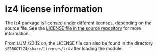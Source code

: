 # lz4 license information

The lz4 package is licensed under different licenses, depending on the source file.
See the [LICENSE file in the source repository](https://github.com/lz4/lz4/blob/dev/LICENSE)
for more information.

From LUMI/23.12 on, the LICENSE file can also be found in the directory
`$EBROOTLZ4/share/licenses/lz4` after loading the module.
